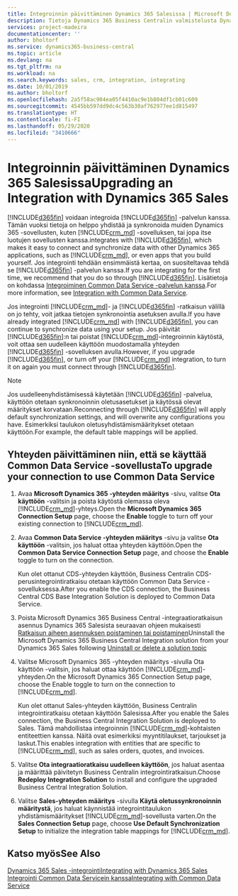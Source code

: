 ```yaml
---
title: Integroinnin päivittäminen Dynamics 365 Salesissa | Microsoft Docs
description: Tietoja Dynamics 365 Business Centralin valmistelusta Dynamics 365 Sales -integrointia varten.
services: project-madeira
documentationcenter: ''
author: bholtorf
ms.service: dynamics365-business-central
ms.topic: article
ms.devlang: na
ms.tgt_pltfrm: na
ms.workload: na
ms.search.keywords: sales, crm, integration, integrating
ms.date: 10/01/2019
ms.author: bholtorf
ms.openlocfilehash: 2a5f58ac904ea05f4410ac9e1b804df1cb01c609
ms.sourcegitcommit: 4545bb597dd9dc4c563b30af762977ee1d815497
ms.translationtype: HT
ms.contentlocale: fi-FI
ms.lasthandoff: 05/29/2020
ms.locfileid: "3410666"
---
```

# <a name="upgrading-an-integration-with-dynamics-365-sales"></a><span data-ttu-id="634f2-103">Integroinnin päivittäminen Dynamics 365 Salesissa</span><span class="sxs-lookup"><span data-stu-id="634f2-103">Upgrading an Integration with Dynamics 365 Sales</span></span>
[!INCLUDE[d365fin](includes/d365fin_md.md)] <span data-ttu-id="634f2-104">voidaan integroida [!INCLUDE[d365fin](includes/cds_long_md.md)] -palvelun kanssa. Tämän vuoksi tietoja on helppo yhdistää ja synkronoida muiden Dynamics 365 -sovellusten, kuten [!INCLUDE[crm_md](includes/crm_md.md)] -sovelluksen, tai jopa itse luotujen sovellusten kanssa.</span><span class="sxs-lookup"><span data-stu-id="634f2-104">integrates with [!INCLUDE[d365fin](includes/cds_long_md.md)], which makes it easy to connect and synchronize data with other Dynamics 365 applications, such as [!INCLUDE[crm_md](includes/crm_md.md)], or even apps that you build yourself.</span></span> <span data-ttu-id="634f2-105">Jos integrointi tehdään ensimmäistä kertaa, on suositeltavaa tehdä se [!INCLUDE[d365fin](includes/cds_long_md.md)] -palvelun kanssa.</span><span class="sxs-lookup"><span data-stu-id="634f2-105">If you are integrating for the first time, we recommend that you do so through [!INCLUDE[d365fin](includes/cds_long_md.md)].</span></span> <span data-ttu-id="634f2-106">Lisätietoja on kohdassa [Integroiminen Common Data Service -palvelun kanssa](admin-common-data-service.md).</span><span class="sxs-lookup"><span data-stu-id="634f2-106">For more information, see [Integration with Common Data Service](admin-common-data-service.md).</span></span>

<span data-ttu-id="634f2-107">Jos integrointi [!INCLUDE[crm_md](includes/crm_md.md)]- ja [!INCLUDE[d365fin](includes/d365fin_md.md)] -ratkaisun välillä on jo tehty, voit jatkaa tietojen synkronointia asetuksen avulla.</span><span class="sxs-lookup"><span data-stu-id="634f2-107">If you have already integrated [!INCLUDE[crm_md](includes/crm_md.md)] with [!INCLUDE[d365fin](includes/d365fin_md.md)], you can continue to synchronize data using your setup.</span></span> <span data-ttu-id="634f2-108">Jos päivität [!INCLUDE[d365fin](includes/d365fin_md.md)]:n tai poistat [!INCLUDE[crm_md](includes/crm_md.md)]-integroinnin käytöstä, voit ottaa sen uudelleen käyttöön muodostamalla yhteyden [!INCLUDE[d365fin](includes/cds_long_md.md)] -sovelluksen avulla.</span><span class="sxs-lookup"><span data-stu-id="634f2-108">However, if you upgrade [!INCLUDE[d365fin](includes/d365fin_md.md)], or turn off your [!INCLUDE[crm_md](includes/crm_md.md)] integration, to turn it on again you must connect through [!INCLUDE[d365fin](includes/cds_long_md.md)].</span></span> 

> [!NOTE]
> <span data-ttu-id="634f2-109">Jos uudelleenyhdistämisessä käytetään [!INCLUDE[d365fin](includes/cds_long_md.md)] -palvelua, käyttöön otetaan synkronoinnin oletusasetukset ja käytössä olevat määritykset korvataan.</span><span class="sxs-lookup"><span data-stu-id="634f2-109">Reconnecting through [!INCLUDE[d365fin](includes/cds_long_md.md)] will apply default synchronization settings, and will overwrite any configurations you have.</span></span> <span data-ttu-id="634f2-110">Esimerkiksi taulukon oletusyhdistämismääritykset otetaan käyttöön.</span><span class="sxs-lookup"><span data-stu-id="634f2-110">For example, the default table mappings will be applied.</span></span>

## <a name="to-upgrade-your-connection-to-use-common-data-service"></a><span data-ttu-id="634f2-111">Yhteyden päivittäminen niin, että se käyttää Common Data Service -sovellusta</span><span class="sxs-lookup"><span data-stu-id="634f2-111">To upgrade your connection to use Common Data Service</span></span>
1. <span data-ttu-id="634f2-112">Avaa **Microsoft Dynamics 365 -yhteyden määritys** -sivu, valitse **Ota käyttöön** -valitsin ja poista käytöstä olemassa oleva [!INCLUDE[crm_md](includes/crm_md.md)]-yhteys.</span><span class="sxs-lookup"><span data-stu-id="634f2-112">Open the **Microsoft Dynamics 365 Connection Setup** page, choose the **Enable** toggle to turn off your existing connection to [!INCLUDE[crm_md](includes/crm_md.md)].</span></span>
2. <span data-ttu-id="634f2-113">Avaa **Common Data Service -yhteyden määritys** -sivu ja valitse **Ota käyttöön** -valitsin, jos haluat ottaa yhteyden käyttöön.</span><span class="sxs-lookup"><span data-stu-id="634f2-113">Open the **Common Data Service Connection Setup** page, and choose the **Enable** toggle to turn on the connection.</span></span>
  
   <span data-ttu-id="634f2-114">Kun olet ottanut CDS-yhteyden käyttöön, Business Centralin CDS-perusintegrointiratkaisu otetaan käyttöön Common Data Service -sovelluksessa.</span><span class="sxs-lookup"><span data-stu-id="634f2-114">After you enable the CDS connection, the Business Central CDS Base Integration Solution is deployed to Common Data Service.</span></span>
3. <span data-ttu-id="634f2-115">Poista Microsoft Dynamics 365 Business Central -integraatioratkaisun asennus Dynamics 365 Salesista seuraavan ohjeen mukaisesti [Ratkaisun aiheen asennuksen poistaminen tai poistaminen](/powerapps/developer/common-data-service/uninstall-delete-solution)</span><span class="sxs-lookup"><span data-stu-id="634f2-115">Uninstall the Microsoft Dynamics 365 Business Central Integration solution from your Dynamics 365 Sales following [Uninstall or delete a solution topic](/powerapps/developer/common-data-service/uninstall-delete-solution)</span></span> 

4. <span data-ttu-id="634f2-116">Valitse Microsoft Dynamics 365 -yhteyden määritys -sivulla Ota käyttöön -valitsin, jos haluat ottaa käyttöön [!INCLUDE[crm_md](includes/crm_md.md)]-yhteyden.</span><span class="sxs-lookup"><span data-stu-id="634f2-116">On the Microsoft Dynamics 365 Connection Setup page, choose the Enable toggle to turn on the connection to [!INCLUDE[crm_md](includes/crm_md.md)].</span></span>
  
   <span data-ttu-id="634f2-117">Kun olet ottanut Sales-yhteyden käyttöön, Business Centralin integrointiratkaisu otetaan käyttöön Salesissa.</span><span class="sxs-lookup"><span data-stu-id="634f2-117">After you enable the Sales connection, the Business Central Integration Solution is deployed to Sales.</span></span> <span data-ttu-id="634f2-118">Tämä mahdollistaa integroinnin [!INCLUDE[crm_md](includes/crm_md.md)]-kohtaisten entiteettien kanssa. Näitä ovat esimerkiksi myyntitilaukset, tarjoukset ja laskut.</span><span class="sxs-lookup"><span data-stu-id="634f2-118">This enables integration with entities that are specific to [!INCLUDE[crm_md](includes/crm_md.md)], such as sales orders, quotes, and invoices.</span></span>
5. <span data-ttu-id="634f2-119">Valitse **Ota integraatioratkaisu uudelleen käyttöön**, jos haluat asentaa ja määrittää päivitetyn Business Centralin integrointiratkaisun.</span><span class="sxs-lookup"><span data-stu-id="634f2-119">Choose **Redeploy Integration Solution** to install and configure the upgraded Business Central Integration Solution.</span></span>
6. <span data-ttu-id="634f2-120">Valitse **Sales-yhteyden määritys** -sivulla **Käytä oletussynkronoinnin määritystä**, jos haluat käynnistää integrointitaulukon yhdistämismääritykset [!INCLUDE[crm_md](includes/crm_md.md)]-sovellusta varten.</span><span class="sxs-lookup"><span data-stu-id="634f2-120">On the **Sales Connection Setup** page, choose **Use Default Synchronization Setup** to initialize the integration table mappings for [!INCLUDE[crm_md](includes/crm_md.md)].</span></span>

## <a name="see-also"></a><span data-ttu-id="634f2-121">Katso myös</span><span class="sxs-lookup"><span data-stu-id="634f2-121">See Also</span></span>
[<span data-ttu-id="634f2-122">Dynamics 365 Sales -integrointi</span><span class="sxs-lookup"><span data-stu-id="634f2-122">Integrating with Dynamics 365 Sales</span></span>](admin-prepare-dynamics-365-for-sales-for-integration.md)  
[<span data-ttu-id="634f2-123">Integrointi Common Data Servicein kanssa</span><span class="sxs-lookup"><span data-stu-id="634f2-123">Integrating with Common Data Service</span></span>](admin-common-data-service.md)
